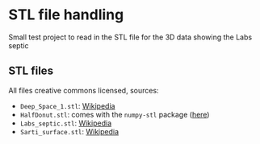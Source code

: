 # STL file handling

Small test project to read in the STL file for the 3D data showing the Labs septic

## STL files

All files creative commons licensed, sources:

- `Deep_Space_1.stl`: [Wikipedia](https://commons.wikimedia.org/wiki/File:Deep_Space_1_11_3D_Model.stl)
- `HalfDonut.stl`: comes with the `numpy-stl` package ([here](https://github.com/WoLpH/numpy-stl/blob/develop/tests/stl_ascii/HalfDonut.stl))
- `Labs_septic.stl`: [Wikipedia](https://commons.wikimedia.org/wiki/File:3D_model_of_Real_points_of_the_Labs_septic.stl)
- `Sarti_surface.stl`: [Wikipedia](https://commons.wikimedia.org/wiki/File:3D_model_of_Sarti_surface.stl)
